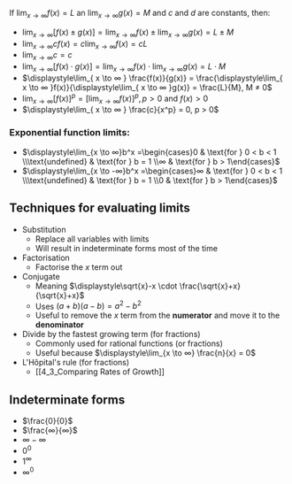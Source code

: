 If $\displaystyle\lim_{ x \to ∞ } f(x) = L$ an $\displaystyle\lim_{ x \to ∞ }g(x) = M$ and $c$ and $d$ are constants, then:
- $\displaystyle\lim_{ x \to ∞ }[f(x) ± g(x)] = \lim_{ x \to ∞ } f(x) ± \lim_{x \to ∞}g(x) = L ± M$
- $\displaystyle \lim_{ x \to ∞ } c f(x) = c \lim_{ x \to ∞ } f(x) = cL$
- $\displaystyle\lim_{ x \to ∞ } c = c$
- $\displaystyle\lim_{ x \to ∞ }[f(x) \cdot g(x)] = \lim_{ x \to ∞ } f(x) \cdot \lim_{ x \to ∞ }g(x) = L \cdot M$
- $\displaystyle\lim_{ x \to ∞ } \frac{f(x)}{g(x)} = \frac{\displaystyle\lim_{ x \to ∞ }f(x)}{\displaystyle\lim_{ x \to ∞ }g(x)} = \frac{L}{M}, M ≠ 0$
- $\displaystyle\lim_{ x \to ∞ }[f(x)]^p = [\lim_{ x \to ∞ }f(x)]^p, p>0 \text{ and } f(x) > 0$
- $\displaystyle\lim_{ x \to ∞ } \frac{c}{x^p} = 0, p > 0$

### Exponential function limits:
- $\displaystyle\lim_{x \to ∞}b^x =\begin{cases}0 & \text{for } 0 < b < 1 \\\text{undefined} & \text{for } b = 1 \\∞ & \text{for } b > 1\end{cases}$
- $\displaystyle\lim_{x \to -∞}b^x =\begin{cases}∞ & \text{for } 0 < b < 1 \\\text{undefined} & \text{for } b = 1 \\0 & \text{for } b > 1\end{cases}$
## Techniques for evaluating limits
- Substitution
	- Replace all variables with limits
	- Will result in indeterminate forms most of the time
- Factorisation
	- Factorise the $x$ term out
- Conjugate
	- Meaning $\displaystyle\sqrt{x}-x \cdot \frac{\sqrt{x}+x}{\sqrt{x}+x}$
	- Uses $\displaystyle(a + b)(a - b) = a^2 - b^2$
	- Useful to remove the $x$ term from the **numerator** and move it to the **denominator**
- Divide by the fastest growing term (for fractions)
	- Commonly used for rational functions (or fractions)
	- Useful because $\displaystyle\lim_{x \to ∞} \frac{n}{x} = 0$
- L'Hôpital's rule (for fractions)
	- [[4_3_Comparing Rates of Growth]]
## Indeterminate forms
- $\frac{0}{0}$
- $\frac{∞}{∞}$
- $∞-∞$
- $0^0$
- $1^∞$
- $∞^0$
